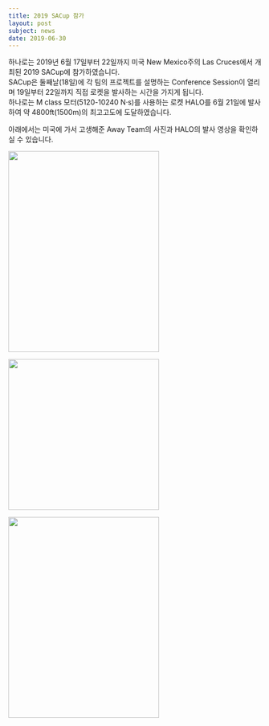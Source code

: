 ```yaml
---
title: 2019 SACup 참가
layout: post
subject: news
date: 2019-06-30
---
```

하나로는 2019년 6월 17일부터 22일까지 미국 New Mexico주의 Las Cruces에서 개최된 2019 SACup에 참가하였습니다.<br/>
SACup은 둘째날(18일)에 각 팀의 프로젝트를 설명하는 Conference Session이 열리며 19일부터 22일까지 직접 로켓을 발사하는 시간을 가지게 됩니다.<br/>
하나로는 M class 모터(5120-10240 N·s)를 사용하는 로켓 HALO를 6월 21일에 발사하여 약 4800ft(1500m)의 최고고도에 도달하였습니다.<br/>

아래에서는 미국에 가서 고생해준 Away Team의 사진과 HALO의 발사 영상을 확인하실 수 있습니다.

<img src="https://github.com/Sally271/hanaro.github.io/blob/master/assets/%ED%95%99%EC%9E%90%EC%97%B0%20%EC%88%98%EC%83%81%20(1).jpg?raw=true" width="300" height="400"/><br/>

<img src="https://github.com/InhaeSong/hanaro.github.io/blob/master/assets/SACupMissionPatch.jpg?raw=true" width="300" height="300"/><br/>

<img src="https://github.com/InhaeSong/hanaro.github.io/blob/master/assets/SACupAwayTeam.jpg?raw=true" width="300" height="400"/><br/>



